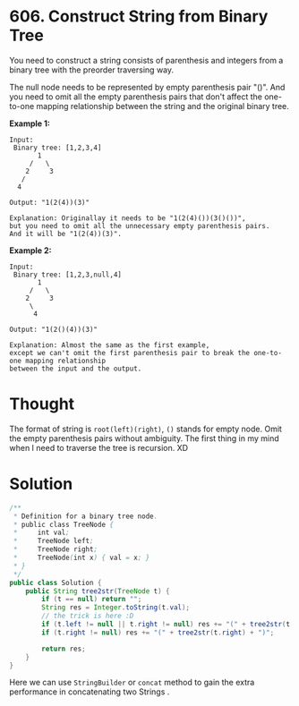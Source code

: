 # 606. Construct String from Binary Tree

You need to construct a string consists of parenthesis and integers from a binary tree with the preorder traversing way.

The null node needs to be represented by empty parenthesis pair "\(\)". And you need to omit all the empty parenthesis pairs that don't affect the one-to-one mapping relationship between the string and the original binary tree.

**Example 1:**

```
Input:
 Binary tree: [1,2,3,4]
       1
     /   \
    2     3
   /    
  4     

Output: "1(2(4))(3)"

Explanation: Originallay it needs to be "1(2(4)())(3()())", 
but you need to omit all the unnecessary empty parenthesis pairs. 
And it will be "1(2(4))(3)".
```

**Example 2:**

```
Input:
 Binary tree: [1,2,3,null,4]
       1
     /   \
    2     3
     \  
      4 

Output: "1(2()(4))(3)"

Explanation: Almost the same as the first example, 
except we can't omit the first parenthesis pair to break the one-to-one mapping relationship 
between the input and the output.
```

# Thought

The format of string is `root(left)(right)`, `()` stands for empty node. Omit the empty parenthesis pairs without ambiguity. The first thing in my mind when I need to traverse the tree is recursion. XD

# Solution

```java
/**
 * Definition for a binary tree node.
 * public class TreeNode {
 *     int val;
 *     TreeNode left;
 *     TreeNode right;
 *     TreeNode(int x) { val = x; }
 * }
 */
public class Solution {
    public String tree2str(TreeNode t) {
        if (t == null) return "";
        String res = Integer.toString(t.val);
        // the trick is here :D
        if (t.left != null || t.right != null) res += "(" + tree2str(t.left) + ")";
        if (t.right != null) res += "(" + tree2str(t.right) + ")";

        return res;
    }
}
```

Here we can use `StringBuilder` or `concat` method to gain the extra performance in concatenating two Strings .

